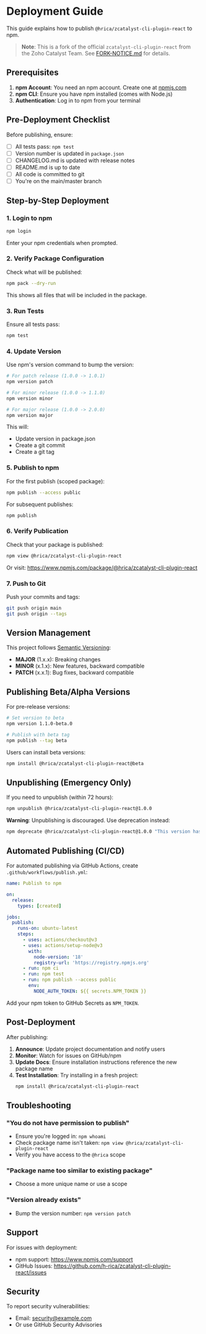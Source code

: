# Deployment Guide

This guide explains how to publish `@hrica/zcatalyst-cli-plugin-react` to npm.

> **Note**: This is a fork of the official `zcatalyst-cli-plugin-react` from the Zoho Catalyst Team. See [FORK-NOTICE.md](FORK-NOTICE.md) for details.

## Prerequisites

1. **npm Account**: You need an npm account. Create one at [npmjs.com](https://www.npmjs.com/signup)
2. **npm CLI**: Ensure you have npm installed (comes with Node.js)
3. **Authentication**: Log in to npm from your terminal

## Pre-Deployment Checklist

Before publishing, ensure:

- [ ] All tests pass: `npm test`
- [ ] Version number is updated in `package.json`
- [ ] CHANGELOG.md is updated with release notes
- [ ] README.md is up to date
- [ ] All code is committed to git
- [ ] You're on the main/master branch

## Step-by-Step Deployment

### 1. Login to npm

```bash
npm login
```

Enter your npm credentials when prompted.

### 2. Verify Package Configuration

Check what will be published:

```bash
npm pack --dry-run
```

This shows all files that will be included in the package.

### 3. Run Tests

Ensure all tests pass:

```bash
npm test
```

### 4. Update Version

Use npm's version command to bump the version:

```bash
# For patch release (1.0.0 -> 1.0.1)
npm version patch

# For minor release (1.0.0 -> 1.1.0)
npm version minor

# For major release (1.0.0 -> 2.0.0)
npm version major
```

This will:
- Update version in package.json
- Create a git commit
- Create a git tag

### 5. Publish to npm

For the first publish (scoped package):

```bash
npm publish --access public
```

For subsequent publishes:

```bash
npm publish
```

### 6. Verify Publication

Check that your package is published:

```bash
npm view @hrica/zcatalyst-cli-plugin-react
```

Or visit: https://www.npmjs.com/package/@hrica/zcatalyst-cli-plugin-react

### 7. Push to Git

Push your commits and tags:

```bash
git push origin main
git push origin --tags
```

## Version Management

This project follows [Semantic Versioning](https://semver.org/):

- **MAJOR** (1.x.x): Breaking changes
- **MINOR** (x.1.x): New features, backward compatible
- **PATCH** (x.x.1): Bug fixes, backward compatible

## Publishing Beta/Alpha Versions

For pre-release versions:

```bash
# Set version to beta
npm version 1.1.0-beta.0

# Publish with beta tag
npm publish --tag beta
```

Users can install beta versions:

```bash
npm install @hrica/zcatalyst-cli-plugin-react@beta
```

## Unpublishing (Emergency Only)

If you need to unpublish (within 72 hours):

```bash
npm unpublish @hrica/zcatalyst-cli-plugin-react@1.0.0
```

**Warning**: Unpublishing is discouraged. Use deprecation instead:

```bash
npm deprecate @hrica/zcatalyst-cli-plugin-react@1.0.0 "This version has critical bugs. Please upgrade to 1.0.1"
```

## Automated Publishing (CI/CD)

For automated publishing via GitHub Actions, create `.github/workflows/publish.yml`:

```yaml
name: Publish to npm

on:
  release:
    types: [created]

jobs:
  publish:
    runs-on: ubuntu-latest
    steps:
      - uses: actions/checkout@v3
      - uses: actions/setup-node@v3
        with:
          node-version: '18'
          registry-url: 'https://registry.npmjs.org'
      - run: npm ci
      - run: npm test
      - run: npm publish --access public
        env:
          NODE_AUTH_TOKEN: ${{ secrets.NPM_TOKEN }}
```

Add your npm token to GitHub Secrets as `NPM_TOKEN`.

## Post-Deployment

After publishing:

1. **Announce**: Update project documentation and notify users
2. **Monitor**: Watch for issues on GitHub/npm
3. **Update Docs**: Ensure installation instructions reference the new package name
4. **Test Installation**: Try installing in a fresh project:
   ```bash
   npm install @hrica/zcatalyst-cli-plugin-react
   ```

## Troubleshooting

### "You do not have permission to publish"

- Ensure you're logged in: `npm whoami`
- Check package name isn't taken: `npm view @hrica/zcatalyst-cli-plugin-react`
- Verify you have access to the `@hrica` scope

### "Package name too similar to existing package"

- Choose a more unique name or use a scope

### "Version already exists"

- Bump the version number: `npm version patch`

## Support

For issues with deployment:
- npm support: https://www.npmjs.com/support
- GitHub Issues: https://github.com/h-rica/zcatalyst-cli-plugin-react/issues

## Security

To report security vulnerabilities:
- Email: security@example.com
- Or use GitHub Security Advisories
